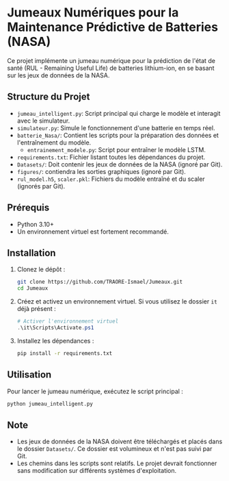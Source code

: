 # Jumeaux Numériques pour la Maintenance Prédictive de Batteries (NASA)

Ce projet implémente un jumeau numérique pour la prédiction de l'état de santé (RUL - Remaining Useful Life) de batteries lithium-ion, en se basant sur les jeux de données de la NASA.

## Structure du Projet

-   `jumeau_intelligent.py`: Script principal qui charge le modèle et interagit avec le simulateur.
-   `simulateur.py`: Simule le fonctionnement d'une batterie en temps réel.
-   `batterie_Nasa/`: Contient les scripts pour la préparation des données et l'entraînement du modèle.
    -   `entrainement_modele.py`: Script pour entraîner le modèle LSTM.
-   `requirements.txt`: Fichier listant toutes les dépendances du projet.
-   `Datasets/`: Doit contenir les jeux de données de la NASA (ignoré par Git).
-   `figures/`: contiendra les sorties graphiques (ignoré par Git).
-   `rul_model.h5`, `scaler.pkl`: Fichiers du modèle entraîné et du scaler (ignorés par Git).

## Prérequis

-   Python 3.10+
-   Un environnement virtuel est fortement recommandé.

## Installation

1.  Clonez le dépôt :
    ```bash
    git clone https://github.com/TRAORE-Ismael/Jumeaux.git
    cd Jumeaux
    ```

2.  Créez et activez un environnement virtuel. Si vous utilisez le dossier `it` déjà présent :
    ```powershell
    # Activer l'environnement virtuel
    .\it\Scripts\Activate.ps1
    ```

3.  Installez les dépendances :
    ```bash
    pip install -r requirements.txt
    ```

## Utilisation

Pour lancer le jumeau numérique, exécutez le script principal :

```bash
python jumeau_intelligent.py
```

## Note

-   Les jeux de données de la NASA doivent être téléchargés et placés dans le dossier `Datasets/`. Ce dossier est volumineux et n'est pas suivi par Git.
-   Les chemins dans les scripts sont relatifs. Le projet devrait fonctionner sans modification sur différents systèmes d'exploitation.
